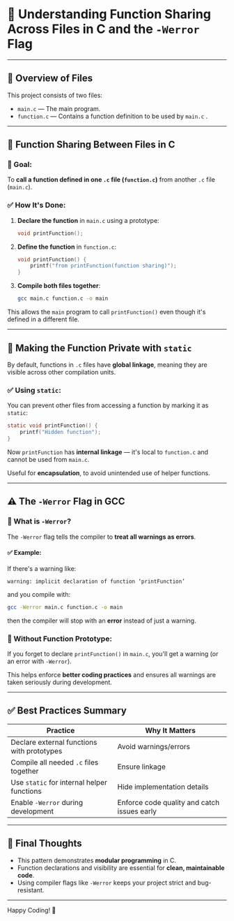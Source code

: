 
# 🧠 Understanding Function Sharing Across Files in C and the `-Werror` Flag

---

## 📁 Overview of Files

This project consists of two files:

- `main.c` — The main program.
- `function.c` — Contains a function definition to be used by `main.c` .

---

## 🔄 Function Sharing Between Files in C

### 🧩 Goal:
To **call a function defined in one `.c` file (`function.c`)** from another `.c` file (`main.c`).

### ✅ How It's Done:
1. **Declare the function** in `main.c` using a prototype:
   ```c
   void printFunction();
   ```

2. **Define the function** in `function.c`:
   ```c
   void printFunction() {
       printf("from printFunction(function sharing)");
   }
   ```

3. **Compile both files together**:
   ```bash
   gcc main.c function.c -o main
   ```

This allows the `main` program to call `printFunction()` even though it's defined in a different file.

---

## 🔐 Making the Function Private with `static`

By default, functions in `.c` files have **global linkage**, meaning they are visible across other compilation units.

### ✅ Using `static`:
You can prevent other files from accessing a function by marking it as `static`:
```c
static void printFunction() {
    printf("Hidden function");
}
```

Now `printFunction` has **internal linkage** — it's local to `function.c` and cannot be used from `main.c`.

Useful for **encapsulation**, to avoid unintended use of helper functions.

---

## ⚠️ The `-Werror` Flag in GCC

### 🧠 What is `-Werror`?

The `-Werror` flag tells the compiler to **treat all warnings as errors**.

#### ✅ Example:
If there's a warning like:
```text
warning: implicit declaration of function ‘printFunction’
```
and you compile with:
```bash
gcc -Werror main.c function.c -o main
```
then the compiler will stop with an **error** instead of just a warning.

### 🚫 Without Function Prototype:
If you forget to declare `printFunction()` in `main.c`, you'll get a warning (or an error with `-Werror`).

This helps enforce **better coding practices** and ensures all warnings are taken seriously during development.

---

## ✅ Best Practices Summary

| Practice | Why It Matters |
|---------|----------------|
| Declare external functions with prototypes | Avoid warnings/errors |
| Compile all needed `.c` files together | Ensure linkage |
| Use `static` for internal helper functions | Hide implementation details |
| Enable `-Werror` during development | Enforce code quality and catch issues early |

---

## 🏁 Final Thoughts

- This pattern demonstrates **modular programming** in C.
- Function declarations and visibility are essential for **clean, maintainable code**.
- Using compiler flags like `-Werror` keeps your project strict and bug-resistant.

---

Happy Coding! 🚀
